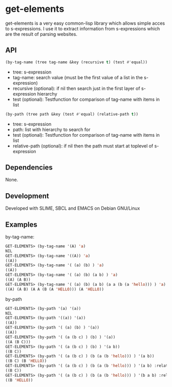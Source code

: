 # get-elements

get-elements is a very easy common-lisp library which allows simple acces to s-expressions.
I use it to extract information from s-expressions which are the result of parsing websites.


## API
```cl
(by-tag-name (tree tag-name &key (recursive t) (test #'equal))
```
* tree: s-expression
* tag-name: search value (must be the first value of a list in the s-expression)
* recursive (optional): if nil then search just in the first layer of s-expression hierarchy
* test (optional): Testfunction for comparison of tag-name with items in list

```cl
(by-path (tree path &key (test #'equal) (relative-path t))
```
* tree: s-expression
* path: list with hierarchy to search for
* test (optional): Testfunction for comparison of tag-name with items in list
* relative-path (optional): if nil then the path must start at toplevel of s-expression



## Dependencies
None.

## Development
Developed with SLIME, SBCL and EMACS on Debian GNU/Linux


## Examples

by-tag-name:

```cl
GET-ELEMENTS> (by-tag-name '(A) 'a)
NIL
GET-ELEMENTS> (by-tag-name '((A)) 'a)
((A))
GET-ELEMENTS> (by-tag-name '( (a) (b) ) 'a)
((A))
GET-ELEMENTS> (by-tag-name '( (a) (b) (a b) ) 'a)
((A) (A B))
GET-ELEMENTS> (by-tag-name '( (a) (b) (a b) (a a (b (a 'hello))) ) 'a)
((A) (A B) (A A (B (A 'HELLO))) (A 'HELLO))
```

by-path

```cl
GET-ELEMENTS> (by-path '(a) '(a))
NIL
GET-ELEMENTS> (by-path '((a)) '(a))
((A))
GET-ELEMENTS> (by-path '( (a) (b) ) '(a))
((A))
GET-ELEMENTS> (by-path '( (a (b c) ) (b) ) '(a))
((A (B C)))
GET-ELEMENTS> (by-path '( (a (b c) ) (b) ) '(a b))
((B C))
GET-ELEMENTS> (by-path '( (a (b c) ) (b (a (b 'hello))) ) '(a b))
((B C) (B 'HELLO))
GET-ELEMENTS> (by-path '( (a (b c) ) (b (a (b 'hello))) ) '(a b) :relative-path nil)
((B C))
GET-ELEMENTS> (by-path '( (a (b c) ) (b (a (b 'hello))) ) '(b a b) :relative-path nil)
((B 'HELLO))
```